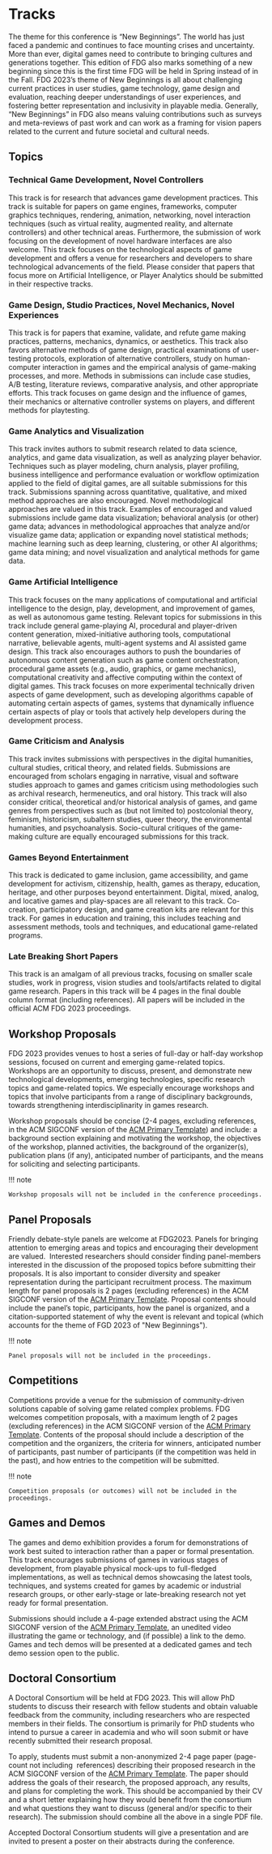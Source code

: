 # Tracks

The theme for this conference is “New Beginnings”. The world has just faced a pandemic and continues to face mounting crises and uncertainty. More than ever, digital games need to contribute to bringing cultures and generations together. This edition of FDG also marks something of a new beginning since this is the first time FDG will be held in Spring instead of in the Fall. FDG 2023’s theme of New Beginnings is all about challenging current practices in user studies, game technology, game design and evaluation, reaching deeper understandings of user experiences, and fostering better representation and inclusivity in playable media. Generally, “New Beginnings” in FDG also means valuing contributions such as surveys and meta-reviews of past work and can work as a framing for vision papers related to the current and future societal and cultural needs.

## Topics

### Technical Game Development, Novel Controllers

This track is for research that advances game development practices. This track is suitable for papers on game engines, frameworks, computer graphics techniques, rendering, animation, networking, novel interaction techniques (such as virtual reality, augmented reality, and alternate controllers) and other technical areas. Furthermore, the submission of work focusing on the development of novel hardware interfaces are also welcome. This track focuses on the technological aspects of game development and offers a venue for researchers and developers to share technological advancements of the field. Please consider that papers that focus more on Artificial Intelligence, or Player Analytics should be submitted in their respective tracks.

### Game Design, Studio Practices, Novel Mechanics, Novel Experiences

This track is for papers that examine, validate, and refute game making practices, patterns, mechanics, dynamics, or aesthetics. This track also favors alternative methods of game design, practical examinations of user-testing protocols, exploration of alternative controllers, study on human-computer interaction in games and the empirical analysis of game-making processes, and more. Methods in submissions can include case studies, A/B testing, literature reviews, comparative analysis, and other appropriate efforts. This track focuses on game design and the influence of games, their mechanics or alternative controller systems on players, and different methods for playtesting.

### Game Analytics and Visualization

This track invites authors to submit research related to data science, analytics, and game data visualization, as well as analyzing player behavior. Techniques such as player modeling, churn analysis, player profiling, business intelligence and performance evaluation or workflow optimization applied to the field of digital games, are all suitable submissions for this track. Submissions spanning across quantitative, qualitative, and mixed method approaches are also encouraged. Novel methodological approaches are valued in this track. Examples of encouraged and valued submissions include game data visualization; behavioral analysis (or other) game data; advances in methodological approaches that analyze and/or visualize game data; application or expanding novel statistical methods; machine learning such as deep learning, clustering, or other AI algorithms; game data mining; and novel visualization and analytical methods for game data.

### Game Artificial Intelligence

This track focuses on the many applications of computational and artificial intelligence to the design, play, development, and improvement of games, as well as autonomous game testing. Relevant topics for submissions in this track include general game-playing AI, procedural and player-driven content generation, mixed-initiative authoring tools, computational narrative, believable agents, multi-agent systems and AI assisted game design. This track also encourages authors to push the boundaries of autonomous content generation such as game content orchestration, procedural game assets (e.g., audio, graphics, or game mechanics), computational creativity and affective computing within the context of digital games. This track focuses on more experimental technically driven aspects of game development, such as developing algorithms capable of automating certain aspects of games, systems that dynamically influence certain aspects of play or tools that actively help developers during the development process. 

### Game Criticism and Analysis

This track invites submissions with perspectives in the digital humanities, cultural studies, critical theory, and related fields. Submissions are encouraged from scholars engaging in narrative, visual and software studies approach to games and games criticism using methodologies such as archival research, hermeneutics, and oral history. This track will also consider critical, theoretical and/or historical analysis of games, and game genres from perspectives such as (but not limited to) postcolonial theory, feminism, historicism, subaltern studies, queer theory, the environmental humanities, and psychoanalysis. Socio-cultural critiques of the game-making culture are equally encouraged submissions for this track.

### Games Beyond Entertainment

This track is dedicated to game inclusion, game accessibility, and game development for activism, citizenship, health, games as therapy, education, heritage, and other purposes beyond entertainment. Digital, mixed, analog, and locative games and play-spaces are all relevant to this track. Co-creation, participatory design, and game creation kits are relevant for this track. For games in education and training, this includes teaching and assessment methods, tools and techniques, and educational game-related programs.

### Late Breaking Short Papers

This track is an amalgam of all previous tracks, focusing on smaller scale
studies, work in progress, vision studies and tools/artifacts related to digital
game research. Papers in this track will be 4 pages in the final double column
format (including references). All papers will be included in the official ACM
FDG 2023 proceedings.

## Workshop Proposals

FDG 2023 provides venues to host a series of full-day or half-day workshop sessions, focused on current and emerging game-related topics. Workshops are an opportunity to discuss, present, and demonstrate new technological developments, emerging technologies, specific research topics and game-related topics. We especially encourage workshops and topics that involve participants from a range of disciplinary backgrounds, towards strengthening interdisciplinarity in games research.

Workshop proposals should be concise (2-4 pages, excluding references, in the ACM SIGCONF version of the [ACM Primary Template]​) and include: a background section explaining and motivating the workshop, the objectives of the workshop, planned activities, the background of the organizer(s), publication plans (if any), anticipated number of participants, and the means for soliciting and selecting participants.


!!! note

    Workshop proposals will not be included in the conference proceedings.

## Panel Proposals

Friendly debate-style panels are welcome at FDG2023. Panels for bringing attention to emerging areas and topics and encouraging their development are valued.  Interested researchers should consider finding panel-members interested in the discussion of the proposed topics before submitting their proposals. It is also important to consider diversity and speaker representation during the participant recruitment process. The maximum length for panel proposals is 2 pages (excluding references) in the ACM SIGCONF version of the ​[ACM Primary Template]. Proposal contents should include the panel’s topic, participants, how the panel is organized, and a citation-supported statement of why the event is relevant and topical (which accounts for the theme of FGD 2023 of "New Beginnings").

!!! note

    Panel proposals will not be included in the proceedings.


## Competitions

Competitions provide a venue for the submission of community-driven solutions capable of solving game related complex problems. FDG welcomes competition proposals, with a maximum length of 2 pages (excluding references) in the ACM SIGCONF version of the [ACM Primary Template]. Contents of the proposal should include a description of the competition and the organizers, the criteria for winners, anticipated number of participants, past number of participants (if the competition was held in the past), and how entries to the competition will be submitted.


!!! note

    Competition proposals (or outcomes) will not be included in the proceedings.

## Games and Demos

The games and demo exhibition provides a forum for demonstrations of work best suited to interaction rather than a paper or formal presentation. This track encourages submissions of games in various stages of development, from playable physical mock-ups to full-fledged implementations, as well as technical demos showcasing the latest tools, techniques, and systems created for games by academic or industrial research groups, or other early-stage or late-breaking research not yet ready for formal presentation.

Submissions should include a 4-page extended abstract using the ACM SIGCONF version of the [ACM Primary Template], an unedited video illustrating the game or technology, and (if possible) a link to the demo. Games and tech demos will be presented at a dedicated games and tech demo session open to the public.

## Doctoral Consortium

A Doctoral Consortium will be held at FDG 2023. This will allow PhD students to discuss their research with fellow students and obtain valuable feedback from the community, including researchers who are respected members in their fields. The consortium is primarily for PhD students who intend to pursue a career in academia and who will soon submit or have recently submitted their research proposal.

To apply, students must submit a non-anonymized 2-4 page paper (page-count not including  references) describing their proposed research in the ACM SIGCONF version of the ​[ACM Primary Template]. The paper should address the goals of their research, the proposed approach, any results, and plans for completing the work. This should be accompanied by their CV and a short letter explaining how they would benefit from the consortium and what questions they want to discuss (general and/or specific to their research). The submission should combine all the above in a single PDF file.

Accepted Doctoral Consortium students will give a presentation and are invited to present a poster on their abstracts during the conference.

[ACM Primary Template]:https://www.acm.org/publications/proceedings-template
